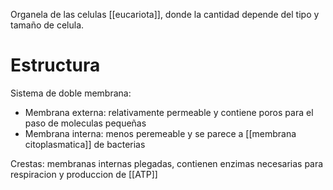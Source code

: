 
Organela de las celulas [[eucariota]], donde la cantidad depende del tipo y tamaño de celula. 

# Estructura
Sistema de doble membrana:
- Membrana externa: relativamente permeable y contiene poros para el paso de moleculas pequeñas
- Membrana interna: menos peremeable y se parece a [[membrana citoplasmatica]] de bacterias

Crestas: 
membranas internas plegadas, contienen enzimas necesarias para respiracion y produccion de [[ATP]]